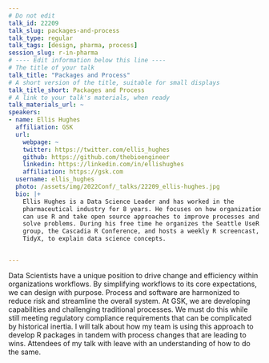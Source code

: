 ```yaml
---
# Do not edit
talk_id: 22209
talk_slug: packages-and-process
talk_type: regular
talk_tags: [design, pharma, process]
session_slug: r-in-pharma
# ---- Edit information below this line ----
# The title of your talk
talk_title: "Packages and Process"
# A short version of the title, suitable for small displays
talk_title_short: Packages and Process
# A link to your talk's materials, when ready
talk_materials_url: ~
speakers:
- name: Ellis Hughes
  affiliation: GSK
  url:
    webpage: ~
    twitter: https://twitter.com/ellis_hughes
    github: https://github.com/thebioengineer
    linkedin: https://linkedin.com/in/ellishughes
    affiliation: https://gsk.com
  username: ellis_hughes
  photo: /assets/img/2022Conf/_talks/22209_ellis-hughes.jpg
  bio: |+
    Ellis Hughes is a Data Science Leader and has worked in the
    pharmaceutical industry for 8 years. He focuses on how organizations
    can use R and take open source approaches to improve processes and
    solve problems. During his free time he organizes the Seattle UseR
    group, the Cascadia R Conference, and hosts a weekly R screencast,
    TidyX, to explain data science concepts.


---
```


<!-- ABSTRACT ----
Please write abstract below. You may use simple markdown (links, code style, bold, italics)
-->

Data Scientists have a unique position to drive change and efficiency within
organizations workflows. By simplifying workflows to its core expectations,
we can design with purpose. Process and software are harmonized to reduce
risk and streamline the overall system. At GSK, we are developing capabilities
and challenging traditional processes. We must do this while still meeting
regulatory compliance requirements that can be complicated by historical
inertia. I will talk about how my team is using this approach to develop R
packages in tandem with process changes that are leading to wins. Attendees of
my talk with leave with an understanding of how to do the same.

